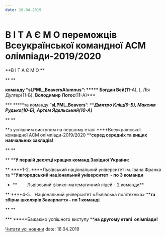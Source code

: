 ```yaml
---
date: 16.04.2019
---
```

# В І Т А Є М О переможців Всеукраїнської командної АСМ олімпіади-2019/2020

**В І Т А Є М О **

** **

**команду ****“****sLPML****_****BeaversAlumnus****”: ***** ******Богдан Вей(1******1******-А), ), Лія Дулгер(11-Б), ******Володимир Лотос******(1******1******-А)***

*** *****та команду “****sLPML****_****Beavers****”: *****Дмитро Кліщ(9-Б), Максим Рудько(10-Б), Артем Ядельський(10-А)***

** **

**з успішним виступом на першому етапі ****Всеукраїнської командної АСМ олімпіади-2019/2020 ****серед середніх та вищих навчальних закладів!**

** **

** ****У першій десятці кращих команд Західної України:**

** ****1-2. ****Львівський національний університет ім. Івана Франка та ****Ужгородський національний університет  - по 3 команди**

- **        Львівський фізико-математичний ліцей - 2 команди**

** ****4-5.   Національний університет «Львівська політехніка» ****та збірна школярів Закарпаття - по 1 команді**

** **

*** *****Бажаємо успішного виступу ****на другому етапі  олімпіади!**

[Читати усі новини](/news)
date: 16.04.2019
